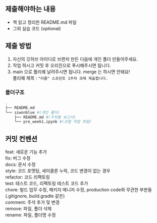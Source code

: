 ## 제출해야하는 내용

- 책 읽고 정리한 README.md 파일
- 그외 실습 코드 (optional)

## 제출 방법

1. 자신의 깃허브 아이디로 브랜치 만든 다음에 개인 폴더 만들어주세요.
2. 작업 하시고 커밋 후 오리진으로 푸시해주시면 됩니다.
3. main 으로 풀리퀘 날려주시면 됩니다. merge 는 하시면 안돼요!  
   풀리퀘 제목 : `"이름" 스프린트 1주차 과제 제출합니다.`

### 폴더구조

```bash
.
├── README.md
└── siwonblue #(개인 폴더)
    ├── README.md #(주차별 보고서)
    └── pre_week1.ipynb #(코랩 작업 파일)
```

## 커밋 컨벤션

feat: 새로운 기능 추가  
fix: 버그 수정  
docs: 문서 수정  
style: 코드 포맷팅, 세미콜론 누락, 코드 변경이 없는 경우  
refactor: 코드 리팩토링  
test: 테스트 코드, 리팩토링 테스트 코드 추가  
chore: 빌드 업무 수정, 패키지 매니저 수정, production code와 무관한 부분들 (.gitignore, build.gradle 같은)  
comment: 주석 추가 및 변경  
remove: 파일, 폴더 삭제  
rename: 파일, 폴더명 수정
